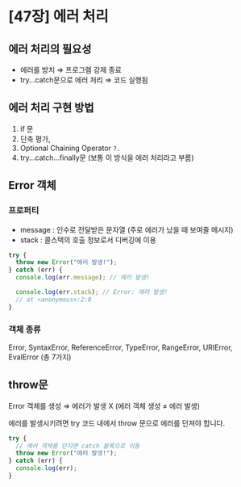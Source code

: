 # [47장] 에러 처리

## 에러 처리의 필요성

- 에러를 방치 ⇒ 프로그램 강제 종료
- try…catch문으로 에러 처리 ⇒ 코드 실행됨

## 에러 처리 구현 방법

1. if 문
2. 단축 평가,
3. Optional Chaining Operator `?.`
4. try…catch…finally문 (보통 이 방식을 에러 처리라고 부름)

## Error 객체

### 프로퍼티

- message : 인수로 전달받은 문자열 (주로 에러가 났을 때 보여줄 메시지)
- stack : 콜스택의 호출 정보로서 디버깅에 이용

```jsx
try {
  throw new Error("에러 발생!");
} catch (err) {
  console.log(err.message); // 에러 발생!

  console.log(err.stack); // Error: 에러 발생!
  // at <anonymous>:2:8
}
```

### 객체 종류

Error, SyntaxError, ReferenceError, TypeError, RangeError, URIError, EvalError (총 7가지)

## throw문

Error 객체를 생성 ⇒ 에러가 발생 X (에러 객체 생성 ≠ 에러 발생)

에러를 발생시키려면 try 코드 내에서 throw 문으로 에러를 던져야 합니다.

```jsx
try {
  // 에러 객체를 던지면 catch 블록으로 이동
  throw new Error("에러 발생!");
} catch (err) {
  console.log(err);
}
```
